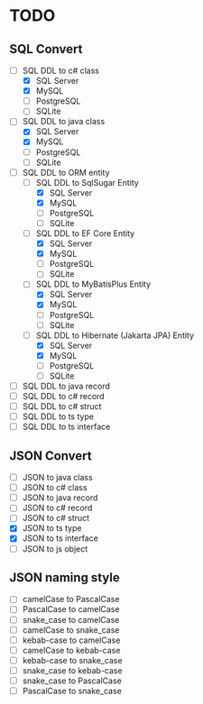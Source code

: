 # TODO

## SQL Convert

- [ ] SQL DDL to c# class
  - [x] SQL Server
  - [x] MySQL
  - [ ] PostgreSQL
  - [ ] SQLite
- [ ] SQL DDL to java class
  - [x] SQL Server
  - [x] MySQL
  - [ ] PostgreSQL
  - [ ] SQLite
- [ ] SQL DDL to ORM entity
  - [ ] SQL DDL to SqlSugar Entity
    - [x] SQL Server
    - [x] MySQL
    - [ ] PostgreSQL
    - [ ] SQLite
  - [ ] SQL DDL to EF Core Entity
    - [x] SQL Server
    - [x] MySQL
    - [ ] PostgreSQL
    - [ ] SQLite
  - [ ] SQL DDL to MyBatisPlus Entity
    - [x] SQL Server
    - [x] MySQL
    - [ ] PostgreSQL
    - [ ] SQLite
  - [ ] SQL DDL to Hibernate (Jakarta JPA) Entity
    - [x] SQL Server
    - [x] MySQL
    - [ ] PostgreSQL
    - [ ] SQLite
- [ ] SQL DDL to java record
- [ ] SQL DDL to c# record
- [ ] SQL DDL to c# struct
- [ ] SQL DDL to ts type
- [ ] SQL DDL to ts interface

## JSON Convert

- [ ] JSON to java class
- [ ] JSON to c# class
- [ ] JSON to java record
- [ ] JSON to c# record
- [ ] JSON to c# struct
- [x] JSON to ts type
- [x] JSON to ts interface
- [ ] JSON to js object

## JSON naming style

- [ ] camelCase to PascalCase
- [ ] PascalCase to camelCase
- [ ] snake_case to camelCase
- [ ] camelCase to snake_case
- [ ] kebab-case to camelCase
- [ ] camelCase to kebab-case
- [ ] kebab-case to snake_case
- [ ] snake_case to kebab-case
- [ ] snake_case to PascalCase
- [ ] PascalCase to snake_case
